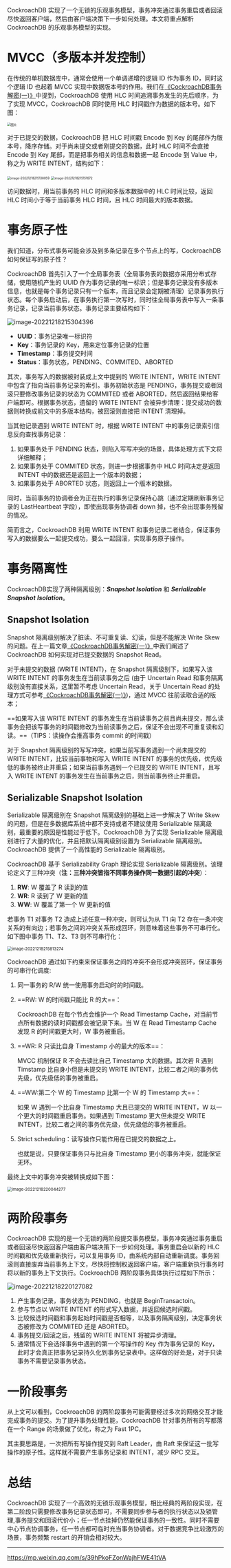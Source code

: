 CockroachDB 实现了一个无锁的乐观事务模型，事务冲突通过事务重启或者回滚尽快返回客户端，然后由客户端决策下一步如何处理。本文将重点解析 CockroachDB 的乐观事务模型的实现。

# MVCC（多版本并发控制）

在传统的单机数据库中，通常会使用一个单调递增的逻辑 ID 作为事务 ID，同时这个逻辑 ID 也起着 MVCC 实现中数据版本号的作用。我们在[《CockroachDB事务解密(一)》](https://mp.weixin.qq.com/s?__biz=MzI2MjQ5NTc1OQ==&mid=2247483985&idx=1&sn=97815dd6c06c1dd712449a98850cce23&chksm=ea4b0931dd3c8027e425b170f065a53d503df7cb276d29f1877c531c8209bff8f35983bb09ac&scene=21#wechat_redirect)中提到，CockroachDB 使用 HLC 时间追溯事务发生的先后顺序，为了实现 MVCC，CockroachDB 同时使用 HLC 时间戳作为数据的版本号。如下图：

<img src="https://littleneko.oss-cn-beijing.aliyuncs.com/img/640" alt="图片" style="zoom:50%;" />

对于已提交的数据，CockroachDB 把 HLC 时间戳 Encode 到 Key 的尾部作为版本号，降序存储。对于尚未提交或者刚提交的数据，此时 HLC 时间不会直接 Encode 到 Key 尾部，而是把事务相关的信息和数据一起 Encode 到 Value 中，称之为 WRITE INTENT，结构如下：

<img src="https://littleneko.oss-cn-beijing.aliyuncs.com/img/image-20221218215138859.png" alt="image-20221218215138859" style="zoom:50%;" />

<img src="https://littleneko.oss-cn-beijing.aliyuncs.com/img/image-20221218215151672.png" alt="image-20221218215151672" style="zoom:50%;" />

访问数据时，用当前事务的 HLC 时间和多版本数据中的 HLC 时间比较，返回 HLC 时间小于等于当前事务 HLC 时间，且 HLC 时间最大的版本数据。

# 事务原子性

我们知道，分布式事务可能会涉及到多条记录在多个节点上的写，CockroachDB 如何保证写的原子性？

CockroachDB 首先引入了一个全局事务表（全局事务表的数据亦采用分布式存储，使用随机产生的 UUID 作为事务记录的唯一标识；但是事务记录没有多版本信息，也就是每个事务记录只有一个版本，而且记录会定期被清理）记录事务执行状态。每个事务启动后，在事务执行第一次写时，同时往全局事务表中写入一条事务记录，记录当前事务状态。事务记录主要结构如下：

![image-20221218215304396](https://littleneko.oss-cn-beijing.aliyuncs.com/img/image-20221218215304396.png)

* **UUID**：事务记录唯一标识符
* **Key**：事务记录的 Key，用来定位事务记录的位置
* **Timestamp**：事务提交时间
* **Status**：事务状态，PENDING、COMMITED、ABORTED



其次，事务写入的数据被封装成上文中提到的 WRITE INTENT，WRITE INTENT 中包含了指向当前事务记录的索引。事务初始状态是 PENDING，事务提交或者回滚只要修改事务记录的状态为 COMMITED 或者 ABORTED，然后返回结果给客户端即可。根据事务状态，遗留的 WRITE INTENT 会被异步清理：提交成功的数据则转换成前文中的多版本结构，被回滚则直接把 INTENT 清理掉。



当其他记录遇到 WRITE INTENT 时，根据 WRITE INTENT 中的事务记录索引信息反向查找事务记录：

1. 如果事务处于 PENDING 状态，则陷入写写冲突的场景，具体处理方式下文将详细解释；
2. 如果事务处于 COMMITED 状态，则进一步根据事务中 HLC 时间决定是返回 INTENT 中的数据还是返回上一个版本的数据；
3. 如果事务处于 ABORTED 状态，则返回上一个版本的数据。



同时，当前事务的协调者会为正在执行的事务记录保持心跳（通过定期刷新事务记录的 LastHeartbeat 字段），即使出现事务协调者 down 掉，也不会出现事务残留的情况。

简而言之，CockroachDB 利用 WRITE INTENT 和事务记录二者结合，保证事务写入的数据要么一起提交成功，要么一起回滚，实现事务原子操作。

# 事务隔离性

CockroachDB实现了两种隔离级别：***Snapshot Isolation*** 和 ***Serializable Snapshot*** ***Isolation***。

## Snapshot Isolation

Snapshot 隔离级别解决了脏读、不可重复读、幻读，但是不能解决 Write Skew 的问题。在上一篇文章[《CockroachDB事务解密(一)》](https://mp.weixin.qq.com/s?__biz=MzI2MjQ5NTc1OQ==&mid=2247483985&idx=1&sn=97815dd6c06c1dd712449a98850cce23&chksm=ea4b0931dd3c8027e425b170f065a53d503df7cb276d29f1877c531c8209bff8f35983bb09ac&scene=21#wechat_redirect)中我们阐述了CockroachDB 如何实现对已提交数据的 Snapshot Read。

对于未提交的数据 (WRITE INTENT)，在 Snapshot 隔离级别下，如果写入该 WRITE INTENT 的事务发生在当前读事务之后 (由于 Uncertain Read 和事务隔离级别没有直接关系，这里暂不考虑 Uncertain Read，关于 Uncertain Read 的处理方式可参考[《CockroachDB事务解密(一)》](https://mp.weixin.qq.com/s?__biz=MzI2MjQ5NTc1OQ==&mid=2247483985&idx=1&sn=97815dd6c06c1dd712449a98850cce23&chksm=ea4b0931dd3c8027e425b170f065a53d503df7cb276d29f1877c531c8209bff8f35983bb09ac&scene=21#wechat_redirect))，通过 MVCC 往前读取合适的版本；

==如果写入该 WRITE INTENT 的事务发生在当前读事务之前且尚未提交，那么读事务会把该写事务的时间戳修改为当前读事务之后，保证不会出现不可重复读和幻读。==（TIPS：读操作会推高事务 commit 的时间戳）

对于 Snapshot 隔离级别的写写冲突，如果当前写事务遇到一个尚未提交的 WRITE INTENT，比较当前事物和写入 WRITE INTENT 的事务的优先级，优先级低的事务被终止并重启；如果当前事务遇到一个已提交的 WRITE INTENT，且写入 WRITE INTENT 的事务发生在当前事务之后，则当前事务终止并重启。

## Serializable Snapshot Isolation

Serializable 隔离级别在 Snapshot 隔离级别的基础上进一步解决了 Write Skew 的问题，但是在多数据库系统中都不支持或者不建议使用 Serializable 隔离级别，最重要的原因是性能过于低下。CockroachDB 为了实现 Serializable 隔离级别进行了大量的优化，并且把默认隔离级别设置为 Serializable 隔离级别。CockroachDB 提供了一个高性能的 Serializable 隔离级别。



CockroachDB 基于 Serializability Graph 理论实现 Serializable 隔离级别。该理论定义了三种冲突（**注：三种冲突皆指不同事务操作同一数据引起的冲突**）：

1. **RW**: W 覆盖了 R 读到的值
2. **WR**: R 读到了 W 更新的值
3. **WW**: W 覆盖了第一个 W 更新的值

若事务 T1 对事务 T2 造成上述任意一种冲突，则可认为从 T1 向 T2 存在一条冲突关系的有向边；若事务之间的冲突关系形成回环，则意味着这些事务不可串行化。如下图中事务 T1、T2、T3 则不可串行化：

<img src="https://littleneko.oss-cn-beijing.aliyuncs.com/img/image-20221218215813274.png" alt="image-20221218215813274" style="zoom:67%;" />

CockroachDB 通过如下约束来保证事务之间的冲突不会形成冲突回环，保证事务的可串行化调度:

1. 同一事务的 R/W 统一使用事务启动时的时间戳。

2. ==RW: W 的时间戳只能比 R 的大==：

   CockroachDB 在每个节点会维护一个 Read Timestamp Cache，对当前节点所有数据的读时间戳都会被记录下来。当 W 在 Read Timestamp Cache 发现 R 的时间戳更大时，W 事务被重启。

3. ==WR: R 只读比自身 Timestamp 小的最大的版本==：

   MVCC 机制保证 R 不会去读比自己 Timestamp 大的数据。其次若 R 遇到 Timstamp 比自身小但是未提交的 WRITE INTENT，比较二者之间的事务优先级，优先级低的事务被重启。

4. ==WW:第二个 W 的 Timestamp 比第一个 W 的 Timestamp 大==：

   如果 W 遇到一个比自身 Timestamp 大且已提交的 WRITE INTENT，W 以一个更大的时间戳重启事务。如果遇到 Timestamp 更大但未提交 WRITE INTENT，比较二者之间的事务优先级，优先级低的事务被重启。

5. Strict scheduling：读写操作只能作用在已提交的数据之上。

   也就是说，只要保证事务只与比自身 Timestamp 更小的事务冲突，就能保证无环。

最终上文中的事务冲突被转换成如下图：

<img src="https://littleneko.oss-cn-beijing.aliyuncs.com/img/image-20221218220044277.png" alt="image-20221218220044277" style="zoom:67%;" />

# 两阶段事务

CockroachDB 实现的是一个无锁的两阶段提交事务模型，事务冲突通过事务重启或者回滚尽快返回客户端由客户端决策下一步如何处理。事务重启会以新的 HLC 时间戳和优先级重新执行，可以复用事务 ID，由系统内部自动重新调度。事务回滚则直接废弃当前事务上下文，尽快将控制权返回客户端，客户端重新执行事务时将以新的事务上下文执行。CockroachDB 两阶段事务具体执行过程如下所示：

![image-20221218220127082](https://littleneko.oss-cn-beijing.aliyuncs.com/img/image-20221218220127082.png)

1. 产生事务记录，事务状态为 PENDING，也就是 BeginTransactoin。
2. 参与节点以 WRITE INTENT 的形式写入数据，并返回候选时间戳。
3. 比较候选时间戳和事务起始时间戳是否相等，以及事务隔离级别，决定事务状态被修改为 COMMITED 还是 ABORTED。
4. 事务提交/回滚之后，残留的 WRITE INTENT 将被异步清理。
5. 通常情况下会选择事务中遇到的第一个写操作的 Key 作为事务记录的 Key，此时才会真正把事务记录持久化到事务记录表中。这样做的好处是，对于只读事务不需要记录事务状态。

# 一阶段事务

从上文可以看到，CockroachDB 的两阶段事务可能需要经过多次的网络交互才能完成事务的提交。为了提升事务处理性能，CockroachDB 针对事务所有的写都落在一个 Range 的场景做了优化，称之为 Fast 1PC。

其主要思路是，一次把所有写操作提交到 Raft Leader，由 Raft 来保证这一批写操作的原子性。这样就不需要产生事务记录和 INTENT，减少 RPC 交互。

# 总结

CockroachDB 实现了一个高效的无锁乐观事务模型，相比经典的两阶段实现，在第二阶段只需要修改事务记录状态即可，不需要同步参与者的执行状态以及锁管理,事务提交和回滚代价小；任一节点挂掉仍然能保证事务的一致性。同时不需要中心节点协调事务，任一节点都可临时充当事务协调者。对于数据竞争比较激烈的场景，事务频繁 restart 的开销会相对较大。



---

https://mp.weixin.qq.com/s/39hPkoFZonWajhFWE41tVA